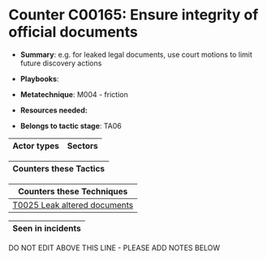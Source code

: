 # Counter C00165: Ensure integrity of official documents

* **Summary**: e.g. for leaked legal documents, use court motions to limit future discovery actions

* **Playbooks**: 

* **Metatechnique**: M004 - friction

* **Resources needed:** 

* **Belongs to tactic stage**: TA06


| Actor types | Sectors |
| ----------- | ------- |



| Counters these Tactics |
| ---------------------- |



| Counters these Techniques |
| ------------------------- |
| [T0025 Leak altered documents](../techniques/T0025.md) |



| Seen in incidents |
| ----------------- |


DO NOT EDIT ABOVE THIS LINE - PLEASE ADD NOTES BELOW